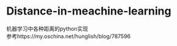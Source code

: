 # Distance-in-meachine-learning

机器学习中各种距离的python实现   
参考https://my.oschina.net/hunglish/blog/787596
